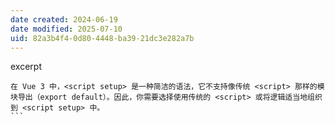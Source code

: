 ```yaml
---
date created: 2024-06-19
date modified: 2025-07-10
uid: 82a3b4f4-0d80-4448-ba39-21dc3e282a7b
---
```


excerpt

<!-- more -->

````
在 Vue 3 中，<script setup> 是一种简洁的语法，它不支持像传统 <script> 那样的模块导出（export default）。因此，你需要选择使用传统的 <script> 或将逻辑适当地组织到 <script setup> 中。
```
